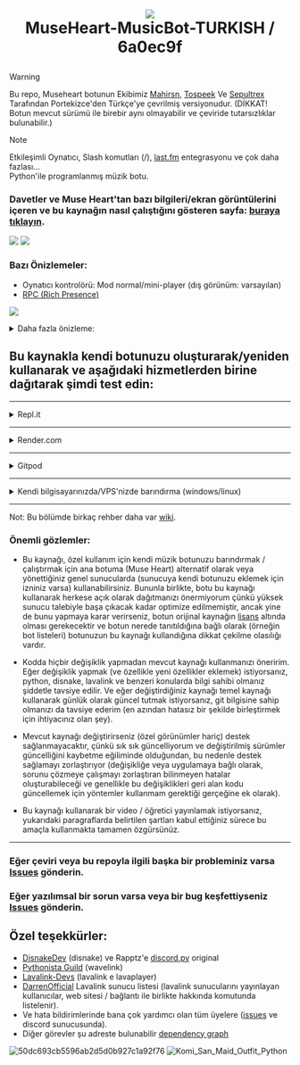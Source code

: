 # <p align="center"> <img src="https://flagsapi.com/TR/shiny/64.png"> <br> MuseHeart-MusicBot-TURKISH / 6a0ec9f </p> 
> [!WARNING]
> Bu repo, Museheart botunun Ekibimiz [Mahirsn](https://github.com/mahirsn), [Tospeek](https://github.com/Tospeek) Ve [Sepultrex](https://github.com/Sepultrex) Tarafından Portekizce'den Türkçe'ye çevrilmiş versiyonudur. (DİKKAT! Botun mevcut sürümü ile birebir aynı olmayabilir ve çeviride tutarsızlıklar bulunabilir.)

> [!NOTE]
> Etkileşimli Oynatıcı, Slash komutları (/), [last.fm](https://www.last.fm/) entegrasyonu ve çok daha fazlası... <br> Python'ile programlanmış müzik botu.

### Davetler ve Muse Heart'tan bazı bilgileri/ekran görüntülerini içeren ve bu kaynağın nasıl çalıştığını gösteren sayfa: [buraya tıklayın](https://gist.github.com/zRitsu/4875008554a00c3c372b2df6dcdf437f#file-muse_heart_invites-md).

[![](https://discordapp.com/api/guilds/911370624507707483/embed.png?style=banner2)](https://discord.gg/KM3NS7D6Zj) 
[![](https://discordapp.com/api/guilds/1116772733737500674/embed.png?style=banner2)](https://discord.gg/N3VjykDDen)


</object>

### Bazı Önizlemeler:

- Oynatıcı kontrolörü: Mod normal/mini-player (dış görünüm: varsayılan) 
- [RPC (Rich Presence)](https://github.com/zRitsu/MuseHeart-MusicBot-RPC-app)

[![](https://i.ibb.co/6tVbfFH/image.png)](https://i.ibb.co/6tVbfFH/image.png)

<details>
<summary>
Daha fazla önizleme:
</summary>
<br>

- Slash Komutları

[![](https://i.ibb.co/nmhYWrK/muse-heart-slashcommands.png)](https://i.ibb.co/nmhYWrK/muse-heart-slashcommands.png)

- [last.fm](https://www.last.fm/) ile entegre çalışmaktadır.

[![](https://i.ibb.co/SXm608z/muse-heart-lastfm.png)](https://i.ibb.co/SXm608z/muse-heart-lastfm.png)

- Oynatıcı kontrolörü: kanal ve şarkı isteği sohbeti ile sabit/genişletilmiş mod (dış görünüm: varsayılan), /setup komutuyla yapılandırılabilir

[![](https://i.ibb.co/5cZ7JGs/image.png)](https://i.ibb.co/5cZ7JGs/image.png)

- Oynatıcı kontrolörü: ses kanalı ve sahnede otomatik durum desteği ile forumda şarkı istek kanalı ile sabit / genişletilmiş mod

[![](https://i.ibb.co/9Hm5cyG/playercontrollerforum.png)](https://i.ibb.co/9Hm5cyG/playercontrollerforum.png)

* Başka birçok görünüm vardır, /change_skin komutunu kullanarak hepsini kontrol edin (yenilerini de oluşturabilirsiniz, [skins](utils/music/skins/) klasöründeki varsayılan şablonları referans olarak kullanın, başka bir ad altında bir kopya oluşturun ve istediğiniz gibi değiştirin).

</details>

## Bu kaynakla kendi botunuzu oluşturarak/yeniden kullanarak ve aşağıdaki hizmetlerden birine dağıtarak şimdi test edin:

---

<details>
<summary>
Repl.it
</summary>

Resimlerle birlikte kılavuza bağlantı: https://gist.github.com/zRitsu/70737984cbe163f890dae05a80a3ddbe
</details>

---

<details>
<summary>
Render.com
</summary>
<br>

[![Deploy to Render](https://render.com/images/deploy-to-render-button.svg)](https://render.com/deploy?repo=https://github.com/zRitsu/MuseHeart-MusicBot/tree/main)

* **[ 1 ]** - **TOKEN_BOT_1** kısmına tokeni giriniz **( [Nasıl Bulunacağına Dair](https://www.youtube.com/watch?v=lfdmZQySTXE) )**. `Not: Dilerseniz, TOKEN alanına daha fazla bottan gelen tokenları dahil edebilir, böylece değere daha fazla token ekleyerek (boşluklarla ayırarak) çoklu ses desteğini etkinleştirmek için ekstra botlara sahip olabilirsiniz.`


* **[ 2 ]** - **DEFAULT_PREFIX** alanına bot için bir önek girin.


* **[ 3 ]** - **SPOTIFY_CLIENT_ID** ve **SPOTIFY_CLIENT_SECRET** alanlarına spotif anahtarlarınızı girin **( [Nasıl Bulunacağına Dair](https://www.youtube.com/watch?v=ceKQjWiCyWE) )**.


* **[ 4 ]** - MongoDB veritabanınızın bağlantısını **MONGO** alanına girin **( [Nasıl Bulunacağına Dair](https://www.youtube.com/watch?v=x1Gq5beRx9k) )**.


* **[ 5 ]** - Uygula'ya tıklayın ve bot başlayana kadar derleme işlemini bekleyin (bu uzun sürebilir, dağıtımın tamamlanması + botun başlaması + lavalink sunucusunun başlaması için en az 13 dakika veya daha fazla sürebilir).
</details>

---

<details>
<summary>
Gitpod
</summary>
<br>

[![Open in Gitpod](https://gitpod.io/button/open-in-gitpod.svg)](https://gitpod.io/#https://github.com/zRitsu/MuseHeart-MusicBot)

* **[ 1 ]** - .env dosyasını açın ve bot token'ını uygun alana yerleştirin (eğer sahip değilseniz, bu öğretici ile nasıl elde edeceğinize bakın [tutorial](https://www.youtube.com/watch?v=lfdmZQySTXE) nasıl bulunur). Ayrıca mongodb kullanmanızı şiddetle tavsiye ederim, .env dosyasında MONGO='yu arayın ve mongodb db'nizin bağlantısını girin (eğer sahip değilseniz, nasıl edineceğinizi buradan öğrenebilirsiniz). [tutorial](https://www.youtube.com/watch?v=x1Gq5beRx9k)).


* **[ 2 ]** - main.py dosyasına sağ tıklayın ve ardından tıklayın: Python Dosyasını Terminal'de Çalıştır.


* **Nota 1:** Cep telefonu/cep numarası ile hesap doğrulaması gerektirir.
* **Nota 2:** Kontrol etmeyi unutmayın [workspaces](https://gitpod.io/workspaces) ve projenin 3 noktasına tıklayın ve ardından **pin** öğesine tıklayın.. `(isso evitará o worskpace ser deletado após 14 dias inativo)`
* **Nota 3:** Botu çevrimiçi barındırmak/bakımını yapmak için gitpod kullanmayın, çünkü ücretsiz planda birçok sınırlaması vardır (daha fazla bilgi [Gitpod Linki](https://www.gitpod.io/pricing)).
</details>

---

<details>
<summary>
Kendi bilgisayarınızda/VPS'nizde barındırma (windows/linux)
</summary>
<br>

### Requisitos:

* Python 3.9, 3.10 ou 3.11<br/>
[Download pela Microsoft Store](https://apps.microsoft.com/store/detail/9PJPW5LDXLZ5?hl=pt-br&gl=BR) (Windows 10/11 kullanıcıları için önerilir).<br/>
[Download direto do site oficial](https://www.python.org/downloads/release/python-3117/) (Kurulum sırasında bu seçeneği işaretleyin: **Add python to the PATH**)
* [Git](https://git-scm.com/downloads) (Taşınabilir sürümü seçmeyin)</br>

* [JDK 17](https://www.azul.com/downloads) veya üstü (Windows'ta ve Linux'ta yüklenmesi gerekmez, otomatik olarak indirilir)</br>

`Not: Bu kaynağın normal çalışması için en az 512mb RAM VE 1Ghz CPU gerekir (Lavalink'i botla aynı örnekte çalıştırırsanız, botun özel olduğunu varsayarak).`

### Botu başlatın (hızlı kılavuz):

* Repoyu burdan indirin [zip](https://github.com/zRitsu/MuseHeart-MusicBot/archive/refs/heads/main.zip) ve ardından ayıklayın (Veya aşağıdaki komutu terminal/cmd'de kullanın ve ardından klasörü açın):
```shell
git clone https://github.com/Sepultrex/MuseHeart-MusicBot-TURKISH
```
* source_setup.sh dosyasına çift tıklayın (veya pencereleriniz dosya uzantılarını görüntülemiyorsa sadece setup tıklayın) ve bekleyin.</br>
`Eğer linux kullanıyorsanız, terminaldeki komutu kullanın:` 
```shell
bash source_setup.sh
```
* **.env** adında bir dosya görünecektir, bu dosyayı düzenleyin ve bot belirtecini uygun alana yerleştirin (botta belirli ayarlamalar yapmak istiyorsanız aynı dosyadaki diğer şeyleri de düzenleyebilirsiniz).</br>
`Not: Eğer bir bot hesabı oluşturmadıysanız,` [veja este tutorial](https://www.youtube.com/watch?v=lfdmZQySTXE) `botunuzu oluşturmak ve gerekli jetonu almak için.`</br>` MONGO= .env dosyasını açın ve içine mongodb db'nizin bağlantısını koyun (eğer sahip değilseniz, nasıl edineceğiniz aşağıda açıklanmıştır` [tutorial](https://www.youtube.com/watch?v=x1Gq5beRx9k)`). ` 
* Şimdi, sisteminiz windows ise botu başlatmak için source_start_win.bat dosyasını açın, linux ise start.sh dosyasına çift tıklayın (veya botu aşağıdaki komutu kullanarak çalıştırmayı tercih ederseniz).:
```shell
bash source_start.sh
```

### Notas:

* Botunuzu güncellemek için update.sh (windows) dosyasına çift tıklayın, Linux için kabuk/terminaldeki komutu kullanın:
```shell
bash source_update.sh
```
`Güncelleme sırasında, yapılan tüm manuel değişikliklerin kaybolma ihtimali vardır (eğer bu kaynağın bir çatalı değilse)...`<br/>

`Not: Kaynağı doğrudan bir Windows makinesinden çalıştırıyorsanız (ve git yüklüyse) source_update.sh dosyasına çift tıklamanız yeterlidir.`
</details>

---

Not: Bu bölümde birkaç rehber daha var [wiki](https://github.com/zRitsu/MuseHeart-MusicBot/wiki).

### Önemli gözlemler:

* Bu kaynağı, özel kullanım için kendi müzik botunuzu barındırmak / çalıştırmak için ana botuma (Muse Heart) alternatif olarak veya yönettiğiniz genel sunucularda (sunucuya kendi botunuzu eklemek için izniniz varsa) kullanabilirsiniz. Bununla birlikte, botu bu kaynağı kullanarak herkese açık olarak dağıtmanızı önermiyorum çünkü yüksek sunucu talebiyle başa çıkacak kadar optimize edilmemiştir, ancak yine de bunu yapmaya karar verirseniz, botun orijinal kaynağın [lisans](/LICENSE) altında olması gerekecektir ve botun nerede tanıtıldığına bağlı olarak (örneğin bot listeleri) botunuzun bu kaynağı kullandığına dikkat çekilme olasılığı vardır.


* Kodda hiçbir değişiklik yapmadan mevcut kaynağı kullanmanızı öneririm. Eğer değişiklik yapmak (ve özellikle yeni özellikler eklemek) istiyorsanız, python, disnake, lavalink ve benzeri konularda bilgi sahibi olmanız şiddetle tavsiye edilir. Ve eğer değiştirdiğiniz kaynağı temel kaynağı kullanarak günlük olarak güncel tutmak istiyorsanız, git bilgisine sahip olmanızı da tavsiye ederim (en azından hatasız bir şekilde birleştirmek için ihtiyacınız olan şey).


* Mevcut kaynağı değiştirirseniz (özel görünümler hariç) destek sağlanmayacaktır, çünkü sık sık güncelliyorum ve değiştirilmiş sürümler güncelliğini kaybetme eğiliminde olduğundan, bu nedenle destek sağlamayı zorlaştırıyor (değişikliğe veya uygulamaya bağlı olarak, sorunu çözmeye çalışmayı zorlaştıran bilinmeyen hatalar oluşturabileceği ve genellikle bu değişiklikleri geri alan kodu güncellemek için yöntemler kullanmam gerektiği gerçeğine ek olarak).


* Bu kaynağı kullanarak bir video / öğretici yayınlamak istiyorsanız, yukarıdaki paragraflarda belirtilen şartları kabul ettiğiniz sürece bu amaçla kullanmakta tamamen özgürsünüz.

---

### Eğer çeviri veya bu repoyla ilgili başka bir probleminiz varsa [Issues](https://github.com/sepultrex/MuseHeart-MusicBot-TURKISH/issues) gönderin.
### Eğer yazılımsal bir sorun varsa veya bir bug keşfettiyseniz [Issues](https://github.com/zRitsu/MuseHeart-MusicBot/issues) gönderin.


## Özel teşekkürler:

* [DisnakeDev](https://github.com/DisnakeDev) (disnake) ve Rapptz'e [discord.py](https://github.com/Rapptz/discord.py) original
* [Pythonista Guild](https://github.com/PythonistaGuild) (wavelink)
* [Lavalink-Devs](https://github.com/lavalink-devs) (lavalink e lavaplayer)
* [DarrenOfficial](https://lavalink-list.darrennathanael.com/) Lavalink sunucu listesi (lavalink sunucularını yayınlayan kullanıcılar, web sitesi / bağlantı ile birlikte hakkında komutunda listelenir).
* Ve hata bildirimlerinde bana çok yardımcı olan tüm üyelere ([issues](https://github.com/zRitsu/MuseHeart-MusicBot/issues) ve discord sunucusunda).
* Diğer görevler şu adreste bulunabilir [dependency graph](https://github.com/zRitsu/MuseHeart-MusicBot/network/dependencies)


![50dc693cb5596ab2d5d0b927c1a92f76](https://github.com/user-attachments/assets/dfe041d8-f0f9-47b7-b063-ee4e3bb1a881)
![Komi_San_Maid_Outfit_Python](https://github.com/user-attachments/assets/f7c48e69-538d-4dbc-adf3-83300ba887ef)
